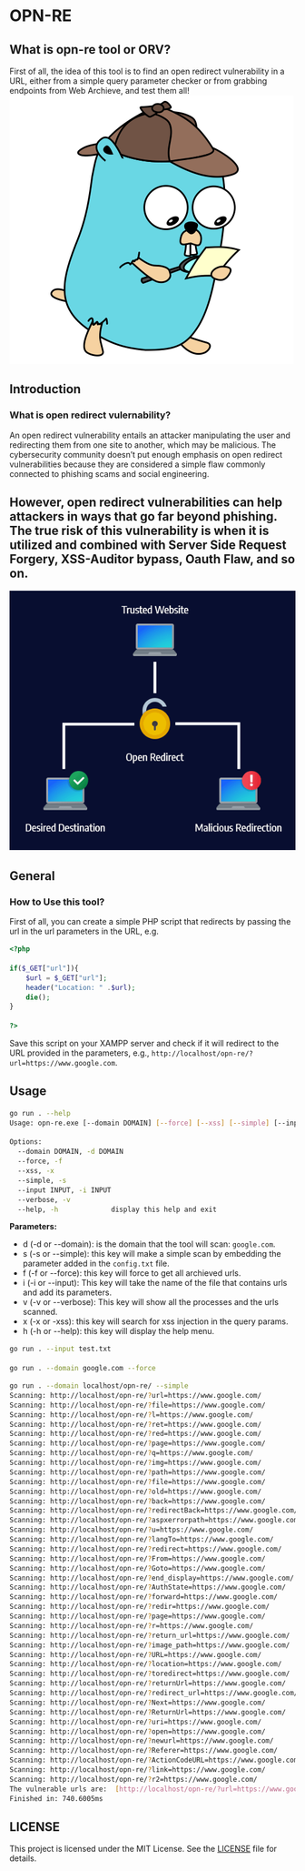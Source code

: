 # OPN-RE
## What is opn-re tool or ORV?

First of all, the idea of this tool is to find an open redirect vulnerability in a URL, either from a simple query parameter checker or from grabbing endpoints from Web Archieve, and test them all!
![Opn-Re](https://github.com/AAVision/opn-re/blob/da8ab89853889485e3d590d3bdbeaf82c9d31361/images/opn-re.png)

## Introduction
### What is open redirect vulernability?
An open redirect vulnerability entails an attacker manipulating the user and redirecting them from one site to another, which may be malicious. The cybersecurity community doesn’t put enough emphasis on open redirect vulnerabilities because they are considered a simple flaw commonly connected to phishing scams and social engineering.

However, open redirect vulnerabilities can help attackers in ways that go far beyond phishing. The true risk of this vulnerability is when it is utilized and combined with Server Side Request Forgery, XSS-Auditor bypass, Oauth Flaw, and so on.
---
![Opn-Re-Example](https://github.com/AAVision/opn-re/blob/da8ab89853889485e3d590d3bdbeaf82c9d31361/images/open-redirect-example.png)
## General
### How to Use this tool?
First of all, you can create a simple PHP script that redirects by passing the url in the url parameters in the URL, e.g.

```php
<?php

if($_GET["url"]){
    $url = $_GET["url"];
    header("Location: " .$url);
    die();
}

?>
```
Save this script on your XAMPP server and check if it will redirect to the URL provided in the parameters, e.g., `http://localhost/opn-re/?url=https://www.google.com`.

## Usage
```bash
go run . --help                                       
Usage: opn-re.exe [--domain DOMAIN] [--force] [--xss] [--simple] [--input INPUT] [--verbose]

Options:
  --domain DOMAIN, -d DOMAIN
  --force, -f
  --xss, -x
  --simple, -s
  --input INPUT, -i INPUT
  --verbose, -v
  --help, -h             display this help and exit
```
**Parameters:**
- d (-d or --domain): is the domain that the tool will scan: `google.com`.
- s (-s or --simple): this key will make a simple scan by embedding the parameter added in the `config.txt` file.
- f (-f or --force): this key will force to get all archieved urls.
- i (-i or --input): This key will take the name of the file that contains urls and add its parameters.
- v (-v or --verbose): This key will show all the processes and the urls scanned.
- x (-x or -xss): this key will search for xss injection in the query params.
- h (-h or --help): this key will display the help menu.

```bash
go run . --input test.txt

go run . --domain google.com --force
```

```bash
go run . --domain localhost/opn-re/ --simple
Scanning: http://localhost/opn-re/?url=https://www.google.com/
Scanning: http://localhost/opn-re/?file=https://www.google.com/
Scanning: http://localhost/opn-re/?l=https://www.google.com/
Scanning: http://localhost/opn-re/?ret=https://www.google.com/
Scanning: http://localhost/opn-re/?red=https://www.google.com/
Scanning: http://localhost/opn-re/?page=https://www.google.com/
Scanning: http://localhost/opn-re/?q=https://www.google.com/
Scanning: http://localhost/opn-re/?img=https://www.google.com/
Scanning: http://localhost/opn-re/?path=https://www.google.com/
Scanning: http://localhost/opn-re/?file=https://www.google.com/
Scanning: http://localhost/opn-re/?old=https://www.google.com/
Scanning: http://localhost/opn-re/?back=https://www.google.com/
Scanning: http://localhost/opn-re/?redirectBack=https://www.google.com/
Scanning: http://localhost/opn-re/?aspxerrorpath=https://www.google.com/
Scanning: http://localhost/opn-re/?u=https://www.google.com/
Scanning: http://localhost/opn-re/?langTo=https://www.google.com/
Scanning: http://localhost/opn-re/?redirect=https://www.google.com/
Scanning: http://localhost/opn-re/?From=https://www.google.com/
Scanning: http://localhost/opn-re/?Goto=https://www.google.com/
Scanning: http://localhost/opn-re/?end_display=https://www.google.com/
Scanning: http://localhost/opn-re/?AuthState=https://www.google.com/
Scanning: http://localhost/opn-re/?forward=https://www.google.com/
Scanning: http://localhost/opn-re/?redir=https://www.google.com/
Scanning: http://localhost/opn-re/?page=https://www.google.com/
Scanning: http://localhost/opn-re/?r=https://www.google.com/
Scanning: http://localhost/opn-re/?return_url=https://www.google.com/
Scanning: http://localhost/opn-re/?image_path=https://www.google.com/
Scanning: http://localhost/opn-re/?URL=https://www.google.com/
Scanning: http://localhost/opn-re/?location=https://www.google.com/
Scanning: http://localhost/opn-re/?toredirect=https://www.google.com/
Scanning: http://localhost/opn-re/?returnUrl=https://www.google.com/
Scanning: http://localhost/opn-re/?redirect_url=https://www.google.com/
Scanning: http://localhost/opn-re/?Next=https://www.google.com/
Scanning: http://localhost/opn-re/?ReturnUrl=https://www.google.com/
Scanning: http://localhost/opn-re/?uri=https://www.google.com/
Scanning: http://localhost/opn-re/?open=https://www.google.com/
Scanning: http://localhost/opn-re/?newurl=https://www.google.com/
Scanning: http://localhost/opn-re/?Referer=https://www.google.com/
Scanning: http://localhost/opn-re/?ActionCodeURL=https://www.google.com/
Scanning: http://localhost/opn-re/?link=https://www.google.com/
Scanning: http://localhost/opn-re/?r2=https://www.google.com/
The vulnerable urls are:  [http://localhost/opn-re/?url=https://www.google.com/]
Finished in: 740.6005ms
```

## LICENSE

This project is licensed under the MIT License. See the [LICENSE](https://github.com/aavision/opn-re/blob/main/LICENSE) file for details.

